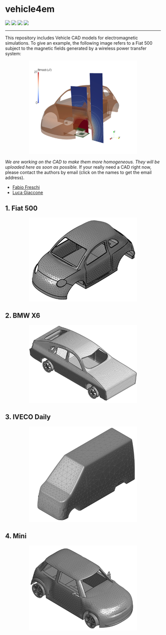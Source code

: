 # vehicle4em
![](https://img.shields.io/badge/open-source-blue)
![](https://img.shields.io/badge/license-MIT-blue)
![](https://img.shields.io/badge/CAD-Vehicle-blue)
![](https://img.shields.io/badge/Electromagnetic-Simulation-blue)
***

This repository includes Vehicle CAD models for electromagnetic simulations. To give an example, the following image refers to a Fiat 500 subject to the magnetic fields generated by a wireless power transfer system:

<p align="center">
<img src="./img/fiat500_field.png" width="350">
</p>

*We are working on the CAD to make them more homogeneous. They will be uploaded here as soon as possible.* If your really need a CAD right now, please contact the authors by email (click on the names to get the email address).
* [Fabio Freschi](mailto:fabio.freschi@polito.it)
* [Luca Giaccone](mailto:luca.giaccone@polito.it)


## 1. Fiat 500

<p align="center">
<img src="./img/fiat500.png" width="350">
</p>

## 2. BMW X6

<p align="center">
<img src="./img/bmwX6.png" width="350">
</p>

## 3. IVECO Daily

<p align="center">
<img src="./img/daily.png" width="350">
</p>

## 4. Mini

<p align="center">
<img src="./img/mini.png" width="350">
</p>





